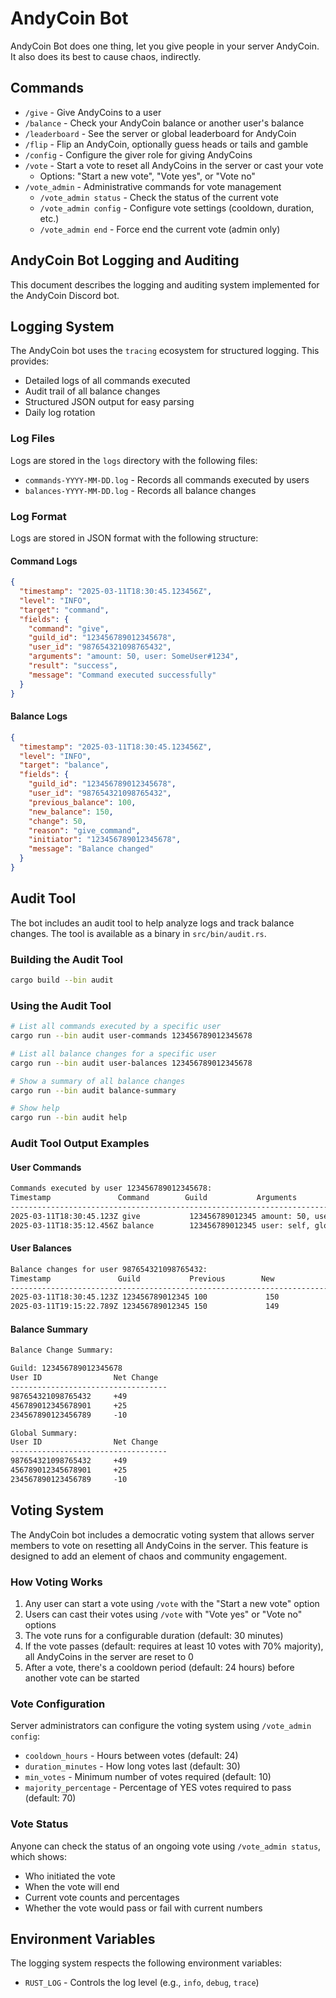 # AndyCoin Bot

AndyCoin Bot does one thing, let you give people in your server AndyCoin. It also does its best to cause chaos, indirectly.

## Commands

- `/give` - Give AndyCoins to a user
- `/balance` - Check your AndyCoin balance or another user's balance
- `/leaderboard` - See the server or global leaderboard for AndyCoin
- `/flip` - Flip an AndyCoin, optionally guess heads or tails and gamble
- `/config` - Configure the giver role for giving AndyCoins
- `/vote` - Start a vote to reset all AndyCoins in the server or cast your vote
  - Options: "Start a new vote", "Vote yes", or "Vote no"
- `/vote_admin` - Administrative commands for vote management
  - `/vote_admin status` - Check the status of the current vote
  - `/vote_admin config` - Configure vote settings (cooldown, duration, etc.)
  - `/vote_admin end` - Force end the current vote (admin only)

## AndyCoin Bot Logging and Auditing

This document describes the logging and auditing system implemented for the AndyCoin Discord bot.

## Logging System

The AndyCoin bot uses the `tracing` ecosystem for structured logging. This provides:

- Detailed logs of all commands executed
- Audit trail of all balance changes
- Structured JSON output for easy parsing
- Daily log rotation

### Log Files

Logs are stored in the `logs` directory with the following files:

- `commands-YYYY-MM-DD.log` - Records all commands executed by users
- `balances-YYYY-MM-DD.log` - Records all balance changes

### Log Format

Logs are stored in JSON format with the following structure:

#### Command Logs

```json
{
  "timestamp": "2025-03-11T18:30:45.123456Z",
  "level": "INFO",
  "target": "command",
  "fields": {
    "command": "give",
    "guild_id": "123456789012345678",
    "user_id": "987654321098765432",
    "arguments": "amount: 50, user: SomeUser#1234",
    "result": "success",
    "message": "Command executed successfully"
  }
}
```

#### Balance Logs

```json
{
  "timestamp": "2025-03-11T18:30:45.123456Z",
  "level": "INFO",
  "target": "balance",
  "fields": {
    "guild_id": "123456789012345678",
    "user_id": "987654321098765432",
    "previous_balance": 100,
    "new_balance": 150,
    "change": 50,
    "reason": "give_command",
    "initiator": "123456789012345678",
    "message": "Balance changed"
  }
}
```

## Audit Tool

The bot includes an audit tool to help analyze logs and track balance changes. The tool is available as a binary in `src/bin/audit.rs`.

### Building the Audit Tool

```bash
cargo build --bin audit
```

### Using the Audit Tool

```bash
# List all commands executed by a specific user
cargo run --bin audit user-commands 123456789012345678

# List all balance changes for a specific user
cargo run --bin audit user-balances 123456789012345678

# Show a summary of all balance changes
cargo run --bin audit balance-summary

# Show help
cargo run --bin audit help
```

### Audit Tool Output Examples

#### User Commands

```txt
Commands executed by user 123456789012345678:
Timestamp               Command        Guild           Arguments                                 Result    
----------------------------------------------------------------------------------------------------
2025-03-11T18:30:45.123Z give           123456789012345 amount: 50, user: SomeUser#1234          success   
2025-03-11T18:35:12.456Z balance        123456789012345 user: self, global: false                success   
```

#### User Balances

```txt
Balance changes for user 987654321098765432:
Timestamp               Guild           Previous        New             Change    Reason               Initiator      
--------------------------------------------------------------------------------------------------------------
2025-03-11T18:30:45.123Z 123456789012345 100             150             +50       give_command         123456789012345
2025-03-11T19:15:22.789Z 123456789012345 150             149             -1        flip_bet             987654321098765
```

#### Balance Summary

```txt
Balance Change Summary:

Guild: 123456789012345678
User ID                Net Change     
-----------------------------------
987654321098765432     +49            
456789012345678901     +25            
234567890123456789     -10            

Global Summary:
User ID                Net Change     
-----------------------------------
987654321098765432     +49            
456789012345678901     +25            
234567890123456789     -10            
```

## Voting System

The AndyCoin bot includes a democratic voting system that allows server members to vote on resetting all AndyCoins in the server. This feature is designed to add an element of chaos and community engagement.

### How Voting Works

1. Any user can start a vote using `/vote` with the "Start a new vote" option
2. Users can cast their votes using `/vote` with "Vote yes" or "Vote no" options
3. The vote runs for a configurable duration (default: 30 minutes)
4. If the vote passes (default: requires at least 10 votes with 70% majority), all AndyCoins in the server are reset to 0
5. After a vote, there's a cooldown period (default: 24 hours) before another vote can be started

### Vote Configuration

Server administrators can configure the voting system using `/vote_admin config`:

- `cooldown_hours` - Hours between votes (default: 24)
- `duration_minutes` - How long votes last (default: 30)
- `min_votes` - Minimum number of votes required (default: 10)
- `majority_percentage` - Percentage of YES votes required to pass (default: 70)

### Vote Status

Anyone can check the status of an ongoing vote using `/vote_admin status`, which shows:

- Who initiated the vote
- When the vote will end
- Current vote counts and percentages
- Whether the vote would pass or fail with current numbers

## Environment Variables

The logging system respects the following environment variables:

- `RUST_LOG` - Controls the log level (e.g., `info`, `debug`, `trace`)
